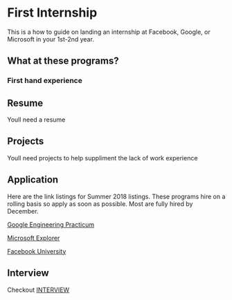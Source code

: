 # First Internship
This is a how to guide on landing an internship at Facebook, Google, or Microsoft in your 1st-2nd year.

## What at these programs?

### First hand experience

## Resume
Youll need a resume

## Projects
Youll need projects to help suppliment the lack of work experience

## Application
Here are the link listings for Summer 2018 listings. These programs hire on a rolling basis so apply as soon as possible. Most are fully hired by December. 

[Google Engineering Practicum](https://careers.google.com/jobs#!t=jo&jid=/google/engineering-practicum-intern-summer-2018-1600-amphitheatre-pkwy-mountain-view-ca-2785420182&)

[Microsoft Explorer](https://careers.microsoft.com/students/explore)

[Facebook University](https://www.facebook.com/careers/university/fbueng)

## Interview
Checkout [INTERVIEW](https://github.com/smcintosh881/first-internship/blob/master/INTERVIEW.md)
